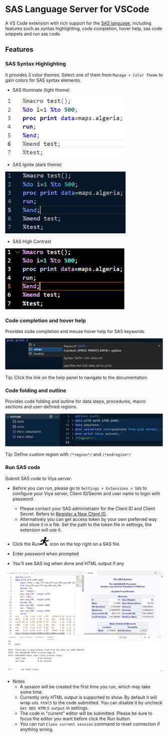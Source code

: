 # SAS Language Server for VSCode

A VS Code extension with rich support for the [SAS language](https://www.sas.com/), including features such as syntax highlighting, code completion, hover help, sas code snippets and run sas code.

## Features

### SAS Syntax Highlighting

It provides 3 color themes. Select one of them from `Manage > Color Theme` to gain colors for SAS syntax elements.

- SAS Illuminate (light theme)

<img src="doc/images/Illuminate.PNG"/>

- SAS Ignite (dark theme)

<img src="doc/images/Ignite.PNG"/>

- SAS High Contrast

<img src="doc/images/HighContrast.PNG"/>

### Code completion and hover help

Provides code completion and mouse hover help for SAS keywords.

<img src="doc/images/CodeCompletion.PNG"/>

Tip: Click the link on the help panel to navigate to the documentation.

### Code folding and outline

Provides code folding and outline for data steps, procedures, macro sections and user-defined regions.

<img src="doc/images/Folding.PNG"/>

Tip: Define custom region with `/*region*/` and `/*endregion*/`

### Run SAS code

Submit SAS code to Viya server.

- Before you can run, please go to `Settings > Extensions > SAS` to configure your Viya server, Client ID/Secret and user name to login with password.

  - Please contact your SAS administrator for the Client ID and Client Secret. Refers to [Register a New Client ID](https://go.documentation.sas.com/doc/en/sasadmincdc/v_019/calauthmdl/p1gq6q7zzt52win1jwhc2b5kuc1z.htm#n0brttsp1nuzzkn1njvr535txk86).
  - Alternatively you can get access token by your own preferred way and store it in a file. Set the path to the token file in settings, the extension will use it.

- Click the Run<img src="icons/light/submitSASCode.svg"/> icon on the top right on a SAS file.
- Enter password when prompted
- You'll see SAS log when done and HTML output if any

<img src="doc/images/RunResult.PNG"/>

- Notes
  - A session will be created the first time you run, which may take some time.
  - Currently only HTML output is supported to show. By default it will wrap `ods html5` to the code submitted. You can disable it by uncheck `Get ODS HTML5 output` in settings.
  - The code in "current" editor will be submitted. Please be sure to focus the editor you want before click the Run button.
  - You can run `Close current session` command to reset connection if anything wrong.
